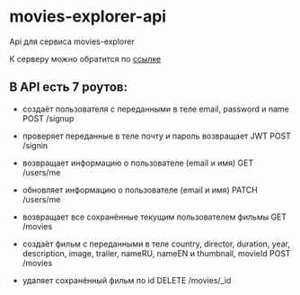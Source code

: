 # movies-explorer-api

Api для сервиса movies-explorer

К серверу можно обратится по [ссылке](https://api.skoroxod.nomoredomains.monster/)

## В API есть 7 роутов:

- создаёт пользователя с переданными в теле
email, password и name
POST /signup

- проверяет переданные в теле почту и пароль
возвращает JWT
POST /signin 

- возвращает информацию о пользователе (email и имя)
GET /users/me

- обновляет информацию о пользователе (email и имя)
PATCH /users/me

- возвращает все сохранённые текущим  пользователем фильмы
GET /movies

- создаёт фильм с переданными в теле
country, director, duration, year, description, image, trailer, nameRU, nameEN и thumbnail, movieId 
POST /movies

- удаляет сохранённый фильм по id
DELETE /movies/_id
